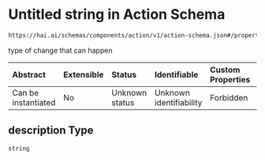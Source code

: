 # Untitled string in Action Schema

```txt
https://hai.ai/schemas/components/action/v1/action-schema.json#/properties/description
```

type of change that can happen

| Abstract            | Extensible | Status         | Identifiable            | Custom Properties | Additional Properties | Access Restrictions | Defined In                                                                                           |
| :------------------ | :--------- | :------------- | :---------------------- | :---------------- | :-------------------- | :------------------ | :--------------------------------------------------------------------------------------------------- |
| Can be instantiated | No         | Unknown status | Unknown identifiability | Forbidden         | Allowed               | none                | [action.schema.json\*](../../schemas/components/action/v1/action.schema.json "open original schema") |

## description Type

`string`
